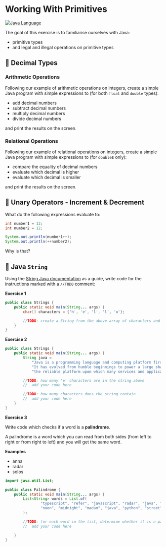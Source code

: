 # Working With Primitives

[![Java Language](https://img.shields.io/badge/platform-OpenJDK-3A75B0.svg?logo=OpenJDK)][1]

The goal of this exercise is to familiarise ourselves with Java:
- primitive types
- and legal and illegal operations on primitive types

## :walking: Decimal Types

### Arithmetic Operations

Following our example of arithmetic operations on integers, create a simple Java program with simple expressions to (for both `float` and `double` types):

- add decimal numbers
- subtract decimal numbers
- multiply decimal numbers
- divide decimal numbers

and print the results on the screen.

### Relational Operations

Following our example of relational operations on integers, create a simple Java program with simple expressions to (for `double`s only):

- compare the equality of decimal numbers
- evaluate which decimal is higher
- evaluate which decimal is smaller

and print the results on the screen.


## :running: Unary Operators - Increment & Decrement

What do the following expressions evaluate to:

```java
int number1 = 12;
int number2 = 12;

System.out.println(number1++);
System.out.println(++number2);
```

Why is that?

## :pushpin: Java `String`

Using the [String Java documentation][2] as a guide, write code for the instructions marked with a `//TODO` comment:

**Exercise 1**

```java
public class Strings {
    public static void main(String... args) {
        char[] characters = {'h', 'e', 'l', 'l', 'o'};

        //TODO: create a String from the above array of characters and print it
    }
}
```

**Exercise 2**

```java
public class Strings {
    public static void main(String... args) {
        String java = 
            "Java is a programming language and computing platform first released by Sun Microsystems in 1995. " +
            "It has evolved from humble beginnings to power a large share of today’s digital world, by providing " + 
            "the reliable platform upon which many services and applications are built.";

        //TODO: how many 'e' characters are in the string above
        //  add your code here

        //TODO: how many characters does the string contain  
        //  add your code here
    }
}
```

**Exercise 3**

Write code which checks if a word is a **palindrome**.

A palindrome is a word which you can read from both sides (from left to right or from right to left) and you will get the same word.

**Examples** <br/>
- anna 
- radar
- solos

```java
import java.util.List;

public class Palindrome {
    public static void main(String... args) {
        List<String> words = List.of(
                "typescript", "refer", "javascript", "radar", "java", "python",
                "noon", "midnight", "madam", "java", "python", "street", "apple"
        );

        //TODO: for each word in the list, determine whether it is a palindrome
        //  add your code here

    }
}
```

[1]: https://docs.oracle.com/javase/8/docs/api/index.html
[2]: https://docs.oracle.com/javase/8/docs/api/java/lang/String.html